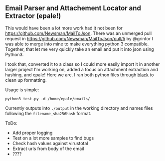 ## Email Parser and Attachement Locator and Extractor (epale!)

This would have been a lot more work had it not been for https://github.com/Newsman/MailToJson. There was an unmerged pull  request in https://github.com/Newsman/MailToJson/pull/5 by @grintor I was able to merge into mine to make everything python 3 compatible. Together, that let me very quickly take an email and put it into json using Python3. 

I took that, converted it to a class so I could more easily import it in another larger project I'm working on, added a focus on attachment extraction and hashing, and epale! Here we are. I ran both python files through [black](https://pypi.org/project/black/) to clean up formatting.

Usage is simple:

~~~
python3 test.py -d /home/epale/emails/
~~~

Currently outputs into `./output` in the working directory and names files following the `filename_sha256hash` format. 

ToDo:
- Add proper logging
- Test on a lot more samples to find bugs
- Check hash values against virustotal
- Extract urls from body of the email
- ????